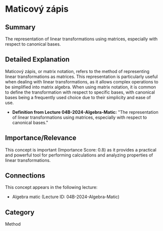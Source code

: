 # Maticový zápis

## Summary
The representation of linear transformations using matrices, especially with respect to canonical bases.

## Detailed Explanation
Maticový zápis, or matrix notation, refers to the method of representing linear transformations as matrices. This representation is particularly useful when dealing with linear transformations, as it allows complex operations to be simplified into matrix algebra. When using matrix notation, it is common to define the transformation with respect to specific bases, with canonical bases being a frequently used choice due to their simplicity and ease of use.

*   **Definition from Lecture 04B-2024-Algebra-Matic:** "The representation of linear transformations using matrices, especially with respect to canonical bases."

## Importance/Relevance
This concept is important (Importance Score: 0.8) as it provides a practical and powerful tool for performing calculations and analyzing properties of linear transformations.

## Connections
This concept appears in the following lecture:
*   Algebra matic (Lecture ID: 04B-2024-Algebra-Matic)

## Category
Method